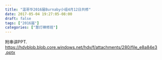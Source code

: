 ```yaml
---
title: "温哥华2016届Burnaby小组4月12日共修"
date: 2017-05-04 19:27:05-08:00
draft: false
tags: ["2016届"]
categories: ["慧灯禅修班"]
---
```

附串讲PPT.
 https://hdvblob.blob.core.windows.net/hdv/f/attachments/280/file_e8a84e3.pptx
